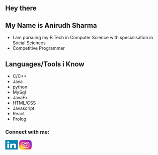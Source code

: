 ## Hey there

## My Name is Anirudh Sharma
  - I am pursuing my B.Tech in Computer Science with specialisation in Social Sciences
  - Competitive Programmer

## Languages/Tools i Know
  - C/C++
  - Java
  - python
  - MySql
  - JavaFx
  - HTML/CSS
  - Javascript
  - React
  - Prolog


<h3 align="left">Connect with me:</h3>
<p align="left">
<a href="https://www.linkedin.com/in/xanirudhsharmax/" target="blank"><img align="center" src="logos/linkedin.svg" height="30" width="40" /></a>
<a href="https://www.instagram.com/anirudhshxrma/" target="blank"><img align="center" src="logos/instagram.svg" height="30" width="40" /></a>
<!-- <a href="https://www.codechef.com/users/i_nikhil070" target="blank"><img align="center" src="logos/codechef.svg"  height="30" width="40" /></a>
<a href="https://codeforces.com/profile/nikhil19259" target="blank"><img align="center" src="logos/codeforces.svg" height="30" width="40" /></a>
</p> -->




